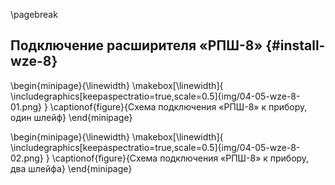 \pagebreak

## Подключение расширителя «РПШ-8» {#install-wze-8}

\begin{minipage}{\linewidth}
	\makebox[\linewidth]{
 		\includegraphics[keepaspectratio=true,scale=0.5]{img/04-05-wze-8-01.png}
 	}
	\captionof{figure}{Схема подключения «РПШ-8» к прибору, один шлейф}
\end{minipage}

\begin{minipage}{\linewidth}
	\makebox[\linewidth]{
 		\includegraphics[keepaspectratio=true,scale=0.5]{img/04-05-wze-8-02.png}
 	}
	\captionof{figure}{Схема подключения «РПШ-8» к прибору, два шлейфа}
\end{minipage}


